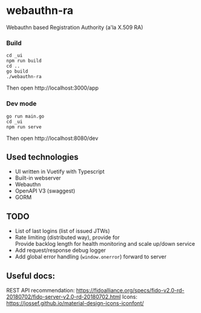 # webauthn-ra
Webauthn based Registration Authority (a'la X.509 RA)

### Build
```
cd _ui
npm run build
cd ..
go build
./webauthn-ra 
```
Then open http://localhost:3000/app


### Dev mode
```
go run main.go
cd _ui
npm run serve
```
Then open http://localhost:8080/dev

## Used technologies
- UI written in Vuetify with Typescript
- Built-in webserver
- Webauthn
- OpenAPI V3 (swaggest)
- GORM

## TODO
- List of last logins (list of issued JTWs)
- Rate limiting (distributed way), provide for  
    Provide backlog length for health monitoring and scale up/down service 
- Add request/response debug logger
- Add global error handling (`window.onerror`) forward to server 

## Useful docs:
REST API recommendation:
https://fidoalliance.org/specs/fido-v2.0-rd-20180702/fido-server-v2.0-rd-20180702.html
Icons:
https://jossef.github.io/material-design-icons-iconfont/
